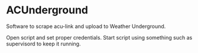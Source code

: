 # ACUnderground
Software to scrape acu-link and upload to Weather Underground.

Open script and set proper credentials.  Start script using something such as supervisord to keep it running.
